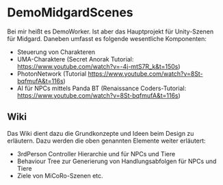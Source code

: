 # DemoMidgardScenes
Bei mir heißt es DemoWorker. Ist aber das Hauptprojekt für Unity-Szenen für Midgard. Daneben umfasst es folgende wesentliche Komponenten:

* Steuerung von Charakteren 
* UMA-Charaktere (Secret Anorak Tutorial: https://www.youtube.com/watch?v=-4j-mtS7R_k&t=150s)
* PhotonNetwork (Tutorial https://www.youtube.com/watch?v=8St-bqfmufA&t=116s)
* AI für NPCs mittels Panda BT (Renaissance Coders-Tutorial: https://www.youtube.com/watch?v=8St-bqfmufA&t=116s)

## Wiki
Das Wiki dient dazu die Grundkonzepte und Ideen beim Design zu erläutern. Dazu werden die oben genannten Elemente weiter erläutert:

* 3rdPerson Controller Hierarchie und für NPCs und Tiere
* Behaviour Tree zur Generierung von Handlungsabfolgen für NPCs und Tiere
* Ziele von MiCoRo-Szenen etc.
